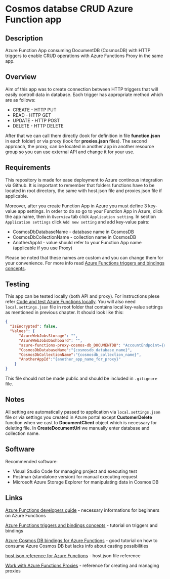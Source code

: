# Cosmos databse CRUD Azure Function app

## Description

Azure Function App consuming DocumentDB (CosmosDB) with HTTP triggers to enable CRUD operations with Azure Functions Proxy in the same app.

## Overview

Aim of this app was to create connection between HTTP triggers that will easily controll data in database. Each trigger has appropriate method which are as follows:

* CREATE - HTTP PUT
* READ - HTTP GET
* UPDATE - HTTP POST
* DELETE - HTTP DELETE

After that we can call them directly (look for definition in file **function.json** in each folder) or via proxy (look for **proxies.json** files). The second approach, the proxy, can be located in another app in another resource group so you can use external API and change it for your use.

## Requirements

This repository is made for ease deployment to Azure continous integration via Github. It is important to remember that folders functions have to be located in root directory, the same with host.json file and proxies.json file if applicable.

Moreover, after you create Function App in Azure you must define 3 key-value app settings. In order to do so go to your Function App in Azure, click the app name, then in `Overview` tab click `Application setting`. In section `Application settings` click `Add new setting` and add key-value pairs:

* CosmosDbDatabaseName - database name in CosmosDB
* CosmosDbCollectionName - collection name in CosmosDB
* AnotherAppId - value should refer to your Function App name (applicable if you use Proxy)

Please be noted that these names are custom and you can change them for your convenience. For more info read [Azure Functions triggers and bindings concepts](https://docs.microsoft.com/en-us/azure/azure-functions/functions-triggers-bindings).

## Testing

This app can be tested locally (both API and proxy). For instructions plese refer [Code and test Azure Functions locally](https://docs.microsoft.com/en-us/azure/azure-functions/functions-run-local). You will also need `local.settings.json` file in root folder that contains local key-value settings as mentioned in previous chapter. It should look like this:

```json
{
  "IsEncrypted": false,
  "Values": {
      "AzureWebJobsStorage": "",
      "AzureWebJobsDashboard": "",
      "azure-functions-proxy-cosmos-db_DOCUMENTDB": "AccountEndpoint={url_with_port_to_your_azure_cosmos_db};AccountKey={generated_account_key};",
      "CosmosDbDatabaseName":"{cosmosdb_database_name}",
      "CosmosDbCollectionName":"{cosmosdb_collection_name}",
      "AnotherAppId":"{another_app_name_for_proxy}"
    }
}
```

This file should not be made public and should be included in `.gitignore` file.

## Notes

All setting are automatically passed to application via `local.settings.json` file or via settings you created in Azure portal except **CustomerDelete** function when we cast to **DocumentClient** object which is necessary for deleting file. In **CreateDocumentUri** we manually enter database and collection name.

## Software

Recommended software:

* Visual Studio Code for managing project and executing test
* Postman (standalone version) for manual executing request
* Microsoft Azure Storage Explorer for manipulating data in Cosmos DB

## Links

[Azure Functions developers guide](https://docs.microsoft.com/en-us/azure/azure-functions/functions-reference) - necessary informations for beginners on Azure Functions

[Azure Functions triggers and bindings concepts](https://docs.microsoft.com/en-us/azure/azure-functions/functions-triggers-bindings) - tutorial on triggers and bindings

[Azure Cosmos DB bindings for Azure Functions](https://docs.microsoft.com/en-us/azure/azure-functions/functions-bindings-documentdb) - good tutorial on how to consume Azure Cosmos DB but lacks info about casting possibilities

[host.json reference for Azure Functions](https://docs.microsoft.com/en-us/azure/azure-functions/functions-host-json) - host.json file reference

[Work with Azure Functions Proxies](https://docs.microsoft.com/en-us/azure/azure-functions/functions-proxies) - reference for creating and managing proxies
